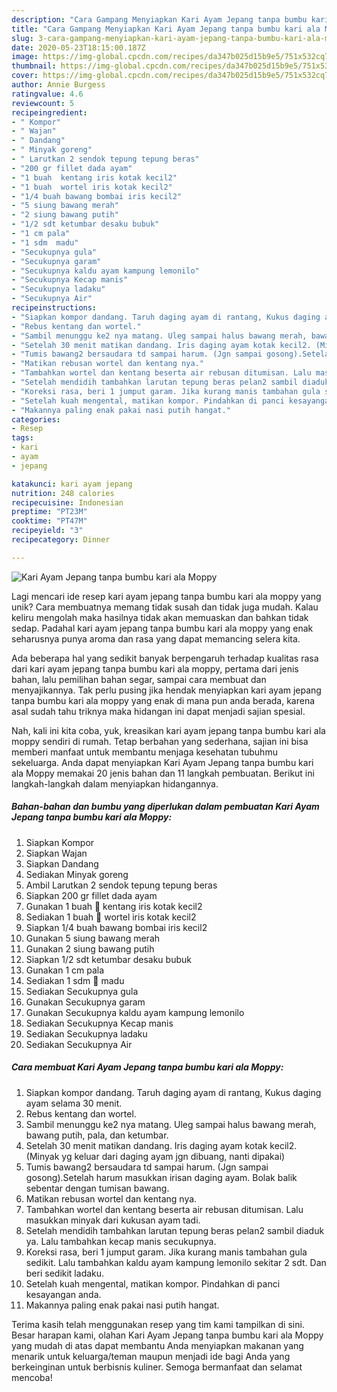 ```yaml
---
description: "Cara Gampang Menyiapkan Kari Ayam Jepang tanpa bumbu kari ala Moppy yang Bisa Manjain Lidah"
title: "Cara Gampang Menyiapkan Kari Ayam Jepang tanpa bumbu kari ala Moppy yang Bisa Manjain Lidah"
slug: 3-cara-gampang-menyiapkan-kari-ayam-jepang-tanpa-bumbu-kari-ala-moppy-yang-bisa-manjain-lidah
date: 2020-05-23T18:15:00.187Z
image: https://img-global.cpcdn.com/recipes/da347b025d15b9e5/751x532cq70/kari-ayam-jepang-tanpa-bumbu-kari-ala-moppy-foto-resep-utama.jpg
thumbnail: https://img-global.cpcdn.com/recipes/da347b025d15b9e5/751x532cq70/kari-ayam-jepang-tanpa-bumbu-kari-ala-moppy-foto-resep-utama.jpg
cover: https://img-global.cpcdn.com/recipes/da347b025d15b9e5/751x532cq70/kari-ayam-jepang-tanpa-bumbu-kari-ala-moppy-foto-resep-utama.jpg
author: Annie Burgess
ratingvalue: 4.6
reviewcount: 5
recipeingredient:
- " Kompor"
- " Wajan"
- " Dandang"
- " Minyak goreng"
- " Larutkan 2 sendok tepung tepung beras"
- "200 gr fillet dada ayam"
- "1 buah  kentang iris kotak kecil2"
- "1 buah  wortel iris kotak kecil2"
- "1/4 buah bawang bombai iris kecil2"
- "5 siung bawang merah"
- "2 siung bawang putih"
- "1/2 sdt ketumbar desaku bubuk"
- "1 cm pala"
- "1 sdm  madu"
- "Secukupnya gula"
- "Secukupnya garam"
- "Secukupnya kaldu ayam kampung lemonilo"
- "Secukupnya Kecap manis"
- "Secukupnya ladaku"
- "Secukupnya Air"
recipeinstructions:
- "Siapkan kompor dandang. Taruh daging ayam di rantang, Kukus daging ayam selama 30 menit."
- "Rebus kentang dan wortel."
- "Sambil menunggu ke2 nya matang. Uleg sampai halus bawang merah, bawang putih, pala, dan ketumbar."
- "Setelah 30 menit matikan dandang. Iris daging ayam kotak kecil2. (Minyak yg keluar dari daging ayam jgn dibuang, nanti dipakai)"
- "Tumis bawang2 bersaudara td sampai harum. (Jgn sampai gosong).Setelah harum masukkan irisan daging ayam. Bolak balik sebentar dengan tumisan bawang."
- "Matikan rebusan wortel dan kentang nya."
- "Tambahkan wortel dan kentang beserta air rebusan ditumisan. Lalu masukkan minyak dari kukusan ayam tadi."
- "Setelah mendidih tambahkan larutan tepung beras pelan2 sambil diaduk ya. Lalu tambahkan kecap manis secukupnya."
- "Koreksi rasa, beri 1 jumput garam. Jika kurang manis tambahan gula sedikit. Lalu tambahkan kaldu ayam kampung lemonilo sekitar 2 sdt. Dan beri sedikit ladaku."
- "Setelah kuah mengental, matikan kompor. Pindahkan di panci kesayangan anda."
- "Makannya paling enak pakai nasi putih hangat."
categories:
- Resep
tags:
- kari
- ayam
- jepang

katakunci: kari ayam jepang 
nutrition: 248 calories
recipecuisine: Indonesian
preptime: "PT23M"
cooktime: "PT47M"
recipeyield: "3"
recipecategory: Dinner

---
```



![Kari Ayam Jepang tanpa bumbu kari ala Moppy](https://img-global.cpcdn.com/recipes/da347b025d15b9e5/751x532cq70/kari-ayam-jepang-tanpa-bumbu-kari-ala-moppy-foto-resep-utama.jpg)

Lagi mencari ide resep kari ayam jepang tanpa bumbu kari ala moppy yang unik? Cara membuatnya memang tidak susah dan tidak juga mudah. Kalau keliru mengolah maka hasilnya tidak akan memuaskan dan bahkan tidak sedap. Padahal kari ayam jepang tanpa bumbu kari ala moppy yang enak seharusnya punya aroma dan rasa yang dapat memancing selera kita.

Ada beberapa hal yang sedikit banyak berpengaruh terhadap kualitas rasa dari kari ayam jepang tanpa bumbu kari ala moppy, pertama dari jenis bahan, lalu pemilihan bahan segar, sampai cara membuat dan menyajikannya. Tak perlu pusing jika hendak menyiapkan kari ayam jepang tanpa bumbu kari ala moppy yang enak di mana pun anda berada, karena asal sudah tahu triknya maka hidangan ini dapat menjadi sajian spesial.




Nah, kali ini kita coba, yuk, kreasikan kari ayam jepang tanpa bumbu kari ala moppy sendiri di rumah. Tetap berbahan yang sederhana, sajian ini bisa memberi manfaat untuk membantu menjaga kesehatan tubuhmu sekeluarga. Anda dapat menyiapkan Kari Ayam Jepang tanpa bumbu kari ala Moppy memakai 20 jenis bahan dan 11 langkah pembuatan. Berikut ini langkah-langkah dalam menyiapkan hidangannya.

<!--inarticleads1-->

##### Bahan-bahan dan bumbu yang diperlukan dalam pembuatan Kari Ayam Jepang tanpa bumbu kari ala Moppy:

1. Siapkan  Kompor
1. Siapkan  Wajan
1. Siapkan  Dandang
1. Sediakan  Minyak goreng
1. Ambil  Larutkan 2 sendok tepung tepung beras
1. Siapkan 200 gr fillet dada ayam
1. Gunakan 1 buah 🥔 kentang iris kotak kecil2
1. Sediakan 1 buah 🥕 wortel iris kotak kecil2
1. Siapkan 1/4 buah bawang bombai iris kecil2
1. Gunakan 5 siung bawang merah
1. Gunakan 2 siung bawang putih
1. Siapkan 1/2 sdt ketumbar desaku bubuk
1. Gunakan 1 cm pala
1. Sediakan 1 sdm 🍯 madu
1. Sediakan Secukupnya gula
1. Gunakan Secukupnya garam
1. Gunakan Secukupnya kaldu ayam kampung lemonilo
1. Sediakan Secukupnya Kecap manis
1. Sediakan Secukupnya ladaku
1. Sediakan Secukupnya Air




<!--inarticleads2-->

##### Cara membuat Kari Ayam Jepang tanpa bumbu kari ala Moppy:

1. Siapkan kompor dandang. Taruh daging ayam di rantang, Kukus daging ayam selama 30 menit.
1. Rebus kentang dan wortel.
1. Sambil menunggu ke2 nya matang. Uleg sampai halus bawang merah, bawang putih, pala, dan ketumbar.
1. Setelah 30 menit matikan dandang. Iris daging ayam kotak kecil2. (Minyak yg keluar dari daging ayam jgn dibuang, nanti dipakai)
1. Tumis bawang2 bersaudara td sampai harum. (Jgn sampai gosong).Setelah harum masukkan irisan daging ayam. Bolak balik sebentar dengan tumisan bawang.
1. Matikan rebusan wortel dan kentang nya.
1. Tambahkan wortel dan kentang beserta air rebusan ditumisan. Lalu masukkan minyak dari kukusan ayam tadi.
1. Setelah mendidih tambahkan larutan tepung beras pelan2 sambil diaduk ya. Lalu tambahkan kecap manis secukupnya.
1. Koreksi rasa, beri 1 jumput garam. Jika kurang manis tambahan gula sedikit. Lalu tambahkan kaldu ayam kampung lemonilo sekitar 2 sdt. Dan beri sedikit ladaku.
1. Setelah kuah mengental, matikan kompor. Pindahkan di panci kesayangan anda.
1. Makannya paling enak pakai nasi putih hangat.




Terima kasih telah menggunakan resep yang tim kami tampilkan di sini. Besar harapan kami, olahan Kari Ayam Jepang tanpa bumbu kari ala Moppy yang mudah di atas dapat membantu Anda menyiapkan makanan yang menarik untuk keluarga/teman maupun menjadi ide bagi Anda yang berkeinginan untuk berbisnis kuliner. Semoga bermanfaat dan selamat mencoba!
